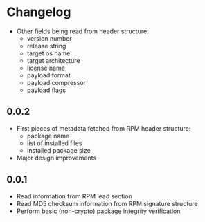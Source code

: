 # Changelog

* Other fields being read from header structure:
  * version number
  * release string
  * target os name
  * target architecture
  * license name
  * payload format
  * payload compressor
  * payload flags

## 0.0.2

* First pieces of metadata fetched from RPM header structure:
  * package name
  * list of installed files
  * installed package size
* Major design improvements

## 0.0.1

* Read information from RPM lead section
* Read MD5 checksum information from RPM signature structure
* Perform basic (non-crypto) package integrity verification
